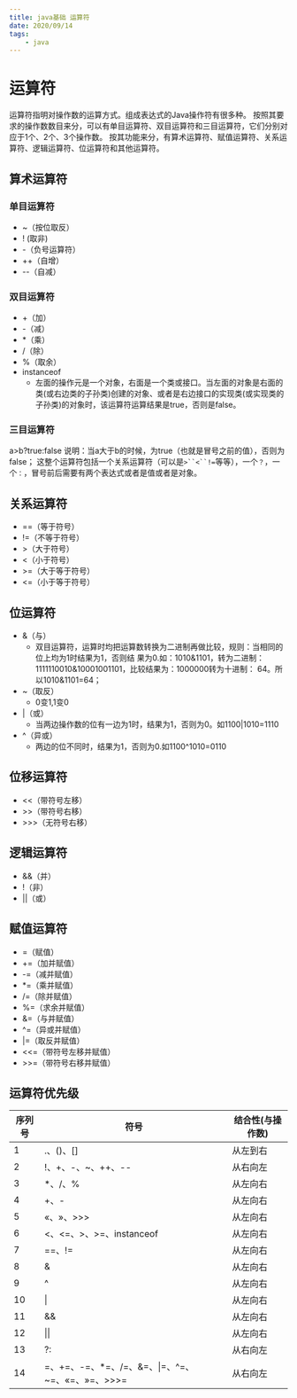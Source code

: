 ```yaml
---
title: java基础 运算符
date: 2020/09/14
tags: 
    - java
---
```


# 运算符
运算符指明对操作数的运算方式。组成表达式的Java操作符有很多种。
按照其要求的操作数数目来分，可以有单目运算符、双目运算符和三目运算符，它们分别对应于1个、2个、3个操作数。
按其功能来分，有算术运算符、赋值运算符、关系运算符、逻辑运算符、位运算符和其他运算符。
## 算术运算符
### 单目运算符
- ~（按位取反）
- ! (取非)
- -（负号运算符）
- ++（自增）
- --（自减）

### 双目运算符
- +（加）
- -（减）
- *（乘）
- /（除）
- %（取余）
- instanceof
    - 左面的操作元是一个对象，右面是一个类或接口。当左面的对象是右面的类(或右边类的子孙类)创建的对象、或者是右边接口的实现类(或实现类的子孙类)的对象时，该运算符运算结果是true，否则是false。

### 三目运算符
a>b?true:false 说明：当a大于b的时候，为true（也就是冒号之前的值），否则为false；
这整个运算符包括一个关系运算符（可以是`>``<``!=`等等），一个`？`，一个`：`，冒号前后需要有两个表达式或者是值或者是对象。

## 关系运算符
- ==（等于符号）
- !=（不等于符号）
- &gt;（大于符号）
- <（小于符号）
- &gt;=（大于等于符号）
- <=（小于等于符号）

## 位运算符
- &（与）
    - 双目运算符，运算时均把运算数转换为二进制再做比较，规则：当相同的位上均为1时结果为1，否则结 果为0.如：1010&1101，转为二进制：1111110010&10001001101，比较结果为：1000000转为十进制： 64。所以1010&1101=64；
- ~（取反）
    - 0变1,1变0
- |（或）
    - 当两边操作数的位有一边为1时，结果为1，否则为0。如1100|1010=1110
- ^（异或）
    - 两边的位不同时，结果为1，否则为0.如1100^1010=0110

## 位移运算符
- <<（带符号左移）
- &gt;&gt;（带符号右移）
- &gt;&gt;&gt;（无符号右移）

## 逻辑运算符
- &&（并）
- !（非）
- ||（或）

## 赋值运算符
- =（赋值）
- +=（加并赋值）
- -=（减并赋值）
- *=（乘并赋值）
- /=（除并赋值）
- %=（求余并赋值）
- &=（与并赋值）
- ^=（异或并赋值）
- |=（取反并赋值）
- <<=（带符号左移并赋值）
- &gt;&gt;=（带符号右移并赋值）

## 运算符优先级
| 序列号 | 符号 | 结合性(与操作数) |
| - | - | - |
| 1 | .、()、[] | 从左到右 |
| 2 | !、+、-、~、++、-- | 从右向左 |
| 3 | *、/、% | 从左向右 |
| 4 | +、- | 从左向右 |
| 5 | «、»、>>> | 从左向右 |
| 6 | <、<=、>、>=、instanceof | 从左向右 |
| 7 | ==、!= | 从左向右 |
| 8 | & | 从左向右 |
| 9 | ^ | 从左向右 |
| 10 | &#124; | 从左向右 |
| 11 | && | 从左向右 |
| 12 | &#124;&#124; | 从左向右 |
| 13 | ?: | 从右向左 |
| 14 | =、+=、-=、*=、/=、&=、&#124;=、^=、~=、«=、»=、>>>= | 从右向左 |
